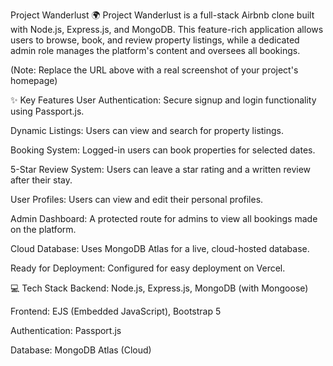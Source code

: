 Project Wanderlust 🌍
Project Wanderlust is a full-stack Airbnb clone built with Node.js, Express.js, and MongoDB. This feature-rich application allows users to browse, book, and review property listings, while a dedicated admin role manages the platform's content and oversees all bookings.

(Note: Replace the URL above with a real screenshot of your project's homepage)

✨ Key Features
User Authentication: Secure signup and login functionality using Passport.js.

Dynamic Listings: Users can view and search for property listings.

Booking System: Logged-in users can book properties for selected dates.

5-Star Review System: Users can leave a star rating and a written review after their stay.

User Profiles: Users can view and edit their personal profiles.

Admin Dashboard: A protected route for admins to view all bookings made on the platform.

Cloud Database: Uses MongoDB Atlas for a live, cloud-hosted database.

Ready for Deployment: Configured for easy deployment on Vercel.

💻 Tech Stack
Backend: Node.js, Express.js, MongoDB (with Mongoose)

Frontend: EJS (Embedded JavaScript), Bootstrap 5

Authentication: Passport.js

Database: MongoDB Atlas (Cloud)
